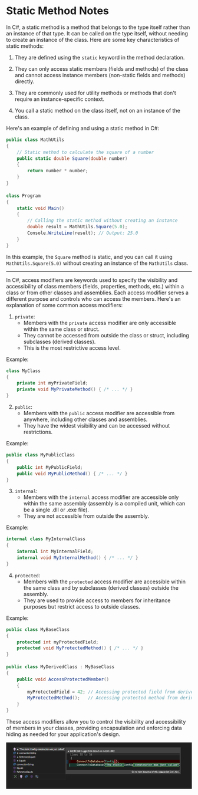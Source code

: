 # Static Method Notes

In C#, a static method is a method that belongs to the type itself rather than an instance of that type. It can be called on the type itself, without needing to create an instance of the class. Here are some key characteristics of static methods:

1. They are defined using the `static` keyword in the method declaration.

2. They can only access static members (fields and methods) of the class and cannot access instance members (non-static fields and methods) directly.

3. They are commonly used for utility methods or methods that don't require an instance-specific context.

4. You call a static method on the class itself, not on an instance of the class.

Here's an example of defining and using a static method in C#:

```csharp
public class MathUtils
{
    // Static method to calculate the square of a number
    public static double Square(double number)
    {
        return number * number;
    }
}

class Program
{
    static void Main()
    {
        // Calling the static method without creating an instance
        double result = MathUtils.Square(5.0);
        Console.WriteLine(result); // Output: 25.0
    }
}
```

In this example, the `Square` method is static, and you can call it using `MathUtils.Square(5.0)` without creating an instance of the `MathUtils` class.

---

In C#, access modifiers are keywords used to specify the visibility and accessibility of class members (fields, properties, methods, etc.) within a class or from other classes and assemblies. Each access modifier serves a different purpose and controls who can access the members. Here's an explanation of some common access modifiers:

1. `private`:
   - Members with the `private` access modifier are only accessible within the same class or struct.
   - They cannot be accessed from outside the class or struct, including subclasses (derived classes).
   - This is the most restrictive access level.

Example:
```csharp
class MyClass
{
    private int myPrivateField;
    private void MyPrivateMethod() { /* ... */ }
}
```

2. `public`:
   - Members with the `public` access modifier are accessible from anywhere, including other classes and assemblies.
   - They have the widest visibility and can be accessed without restrictions.

Example:
```csharp
public class MyPublicClass
{
    public int MyPublicField;
    public void MyPublicMethod() { /* ... */ }
}
```

3. `internal`:
   - Members with the `internal` access modifier are accessible only within the same assembly (assembly is a compiled unit, which can be a single .dll or .exe file).
   - They are not accessible from outside the assembly.

Example:
```csharp
internal class MyInternalClass
{
    internal int MyInternalField;
    internal void MyInternalMethod() { /* ... */ }
}
```

4. `protected`:
   - Members with the `protected` access modifier are accessible within the same class and by subclasses (derived classes) outside the assembly.
   - They are used to provide access to members for inheritance purposes but restrict access to outside classes.

Example:
```csharp
public class MyBaseClass
{
    protected int myProtectedField;
    protected void MyProtectedMethod() { /* ... */ }
}

public class MyDerivedClass : MyBaseClass
{
    public void AccessProtectedMember()
    {
        myProtectedField = 42; // Accessing protected field from derived class
        MyProtectedMethod();   // Accessing protected method from derived class
    }
}
```

These access modifiers allow you to control the visibility and accessibility of members in your classes, providing encapsulation and enforcing data hiding as needed for your application's design.

![File](file.png)